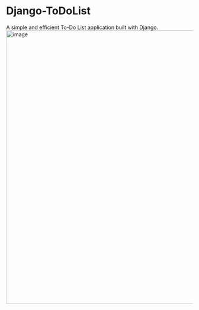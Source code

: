 # Django-ToDoList
A simple and efficient To-Do List application built with Django.
<img width="1919" height="738" alt="image" src="https://github.com/user-attachments/assets/3c5e1f2c-1f3c-4ff4-9f8f-63406c45705a" />
